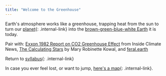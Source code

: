 ```yaml
---
title: "Welcome to the Greenhouse"
---
```


Earth's atmosphere works like a greenhouse, trapping heat from the sun to turn our [planet](/rda/geology/cccf-planet){: .internal-link} into the [brown-green-blue-white Earth](https://www.planetary.org/worlds/pale-blue-dot) it is today.

Pair with: [Exxon 1982 Report on CO2 Greenhouse Effect](https://insideclimatenews.org/documents/1982-exxon-primer-co2-greenhouse-effect/) from Inside Climate News, [The Calculating Stars](https://read.macmillan.com/lp/the-calculating-stars-mary-robinette-kowal/) by Mary Robinette Kowal, and [feral.earth](http://feral.earth/)

Return to [syllabus](/rda/cccf-syllabus){: .internal-link}

In case you ever feel lost, or want to jump, [here's a map](/rda/cccf-map){: .internal-link}.
